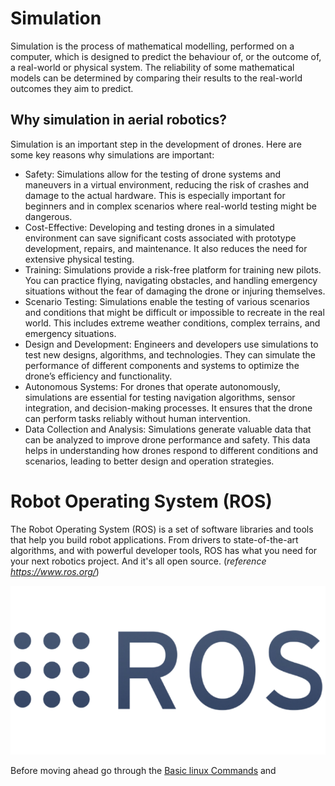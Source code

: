 # Simulation 
Simulation is the process of mathematical modelling, performed on a computer, which is designed to predict the behaviour of, or the outcome of, a real-world or physical system. The reliability of some mathematical models can be determined by comparing their results to the real-world outcomes they aim to predict.

## Why simulation in aerial robotics?
Simulation is an important step in the development of drones. Here are some key reasons why simulations are important: 
- Safety: Simulations allow for the testing of drone systems and maneuvers in a virtual environment, reducing the risk of crashes and damage to the actual hardware. This is especially important for beginners and in complex scenarios where real-world testing might be dangerous.
- Cost-Effective: Developing and testing drones in a simulated environment can save significant costs associated with prototype development, repairs, and maintenance. It also reduces the need for extensive physical testing.
- Training: Simulations provide a risk-free platform for training new pilots. You can practice flying, navigating obstacles, and handling emergency situations without the fear of damaging the drone or injuring themselves.
- Scenario Testing: Simulations enable the testing of various scenarios and conditions that might be difficult or impossible to recreate in the real world. This includes extreme weather conditions, complex terrains, and emergency situations.
- Design and Development: Engineers and developers use simulations to test new designs, algorithms, and technologies. They can simulate the performance of different components and systems to optimize the drone’s efficiency and functionality.
- Autonomous Systems: For drones that operate autonomously, simulations are essential for testing navigation algorithms, sensor integration, and decision-making processes. It ensures that the drone can perform tasks reliably without human intervention.
- Data Collection and Analysis: Simulations generate valuable data that can be analyzed to improve drone performance and safety. This data helps in understanding how drones respond to different conditions and scenarios, leading to better design and operation strategies.

# Robot Operating System (ROS)
The Robot Operating System (ROS) is a set of software libraries and tools that help you build robot applications. From drivers to state-of-the-art algorithms, and with powerful developer tools, ROS has what you need for your next robotics project. And it's all open source.
(_reference https://www.ros.org/_)

![](https://github.com/Bhaveshmeghwal21/GIFs/blob/main/gif_summer_camp/ROS_logo.png)

Before moving ahead go through the [Basic linux Commands](https://www.geeksforgeeks.org/basic-linux-commands/) and 
